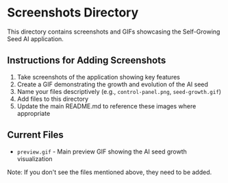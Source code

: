 
# Screenshots Directory

This directory contains screenshots and GIFs showcasing the Self-Growing Seed AI application.

## Instructions for Adding Screenshots

1. Take screenshots of the application showing key features
2. Create a GIF demonstrating the growth and evolution of the AI seed
3. Name your files descriptively (e.g., `control-panel.png`, `seed-growth.gif`)
4. Add files to this directory
5. Update the main README.md to reference these images where appropriate

## Current Files

- `preview.gif` - Main preview GIF showing the AI seed growth visualization

Note: If you don't see the files mentioned above, they need to be added.
